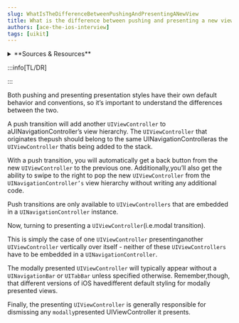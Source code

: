 ```yaml
---
slug: WhatIsTheDifferenceBetweenPushingAndPresentingANewView
title: What is the difference between pushing and presenting a new view?
authors: [ace-the-ios-interview]
tags: [uikit]
---
```


<details>
  <summary>**Sources & Resources**</summary>

  **Main Source:** [Ace the iOS Interview](https://aryamansharda.gumroad.com/l/tcvck)

  **Additional Sources:**

  **Further Reading:**

</details>

:::info[TL/DR]

:::

Both pushing and presenting presentation styles have their own default behavior and conventions, so it’s important to understand the differences between the two.

A push transition will add another `UIViewController` to aUINavigationController’s view hierarchy. The `UIViewController` that originates thepush should belong to the same UINavigationControlleras the `UIViewController` thatis being added to the stack.

With a push transition, you will automatically get a back button from the new `UIViewController` to the previous one. Additionally,you’ll also get the ability to swipe to the right to pop the new `UIViewController` from the `UINavigationController’s` view hierarchy
without writing any additional code.

Push transitions are only available to `UIViewControllers` that are embedded in a `UINavigationController` instance.

Now, turning to presenting a `UIViewController`(i.e.modal transition).

This is simply the case of one `UIViewController` presentinganother `UIViewController` vertically over itself - neither of these `UIViewControllers` have to be embedded in a `UINavigationController`.

The modally presented `UIViewController` will typically appear without a `UINavigationBar` or `UITabBar` unless specified otherwise. Remember,though, that different versions of iOS havedifferent default styling for modally presented views.

Finally, the presenting `UIViewController` is generally responsible for dismissing any `modally`presented UIViewController it presents.
